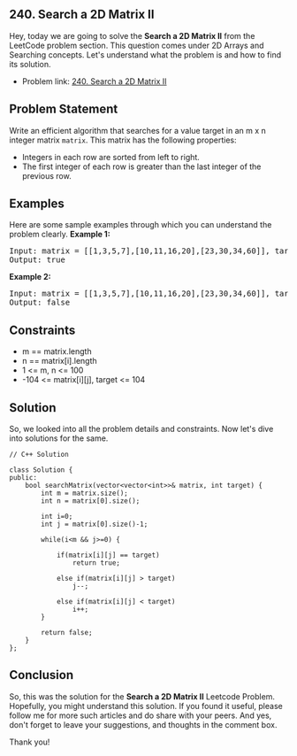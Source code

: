 ## 240. Search a 2D Matrix II


Hey, today we are going to solve the **Search a 2D Matrix II** from the LeetCode problem section.  This question comes under 2D Arrays and Searching concepts. Let's understand what the problem is and how to find its solution.

* Problem link: [240. Search a 2D Matrix II](https://leetcode.com/problems/search-a-2d-matrix/)
## Problem Statement

Write an efficient algorithm that searches for a value target in an m x n integer matrix `matrix`. This matrix has the following properties:

* Integers in each row are sorted from left to right.
* The first integer of each row is greater than the last integer of the previous row.

## Examples
Here are some sample examples through which you can understand the problem clearly.
**Example 1:**
[](https://assets.leetcode.com/uploads/2020/10/05/mat.jpg)
<pre>
Input: matrix = [[1,3,5,7],[10,11,16,20],[23,30,34,60]], target = 3
Output: true
</pre>

**Example 2:**
[](https://assets.leetcode.com/uploads/2020/10/05/mat2.jpg)
<pre>
Input: matrix = [[1,3,5,7],[10,11,16,20],[23,30,34,60]], target = 13
Output: false
</pre>


## Constraints
* m == matrix.length
* n == matrix[i].length
* 1 <= m, n <= 100
* -104 <= matrix[i][j], target <= 104

## Solution
So, we looked into all the problem details and constraints. Now let's dive into solutions for the same.

```
// C++ Solution

class Solution {
public:
    bool searchMatrix(vector<vector<int>>& matrix, int target) {
        int m = matrix.size();
        int n = matrix[0].size();
        
        int i=0; 
        int j = matrix[0].size()-1;
        
        while(i<m && j>=0) {
            
            if(matrix[i][j] == target)
                return true;
            
            else if(matrix[i][j] > target)
                j--;
            
            else if(matrix[i][j] < target)
                i++;
        }
        
        return false;
    }
};
```


## Conclusion
So, this was the solution for the **Search a 2D Matrix II** Leetcode Problem. Hopefully, you might understand this solution. If you found it useful, please follow me for more such articles and do share with your peers. And yes, don't forget to leave your suggestions, and thoughts in the comment box. 

Thank you!



